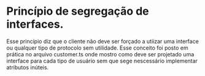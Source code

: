 # Princípio de segregação de interfaces.
Esse princípio diz que o cliente não deve ser forçado a utiizar uma interface ou
qualquer tipo de protocolo sem utilidade.
Esse conceito foi posto em prática no arquivo customer.ts onde mostro como deve ser projetado uma interface para cada tipo de usuário sem que sege nescessário implementar atributos inúteis.
